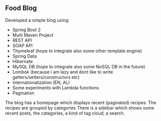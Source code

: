 <h2>Food Blog</h2>

Developed a simple blog using:

 - Spring Boot 2
 - Multi Maven Project
 - REST API
 - SOAP API
 - Thymeleaf (hope to integrate also some other template engine)
 - Spring Data
 - Hibernate
 - MySQL DB (hope to integrate also some NoSQL DB in the future)
 - Lombok (because i am lazy and dont like to write getters/setters/constructors etc)
 - Internationalization (EN, AL)
 - Some experiments with Lambda functions
 - Pagination


The blog has a homepage which displays recent (paginated) recipes.
The recipes are grouped by categories
There is a sidebar which shows some recent posts, the categories, a kind of tag cloud, a search.

